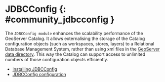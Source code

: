 # JDBCConfig {: #community_jdbcconfig }

The `JDBCConfig module` enhances the scalability performance of the GeoServer Catalog. It allows externalising the storage of the Catalog configuration objects (such as workspaces, stores, layers) to a Relational Database Management System, rather than using xml files in the [GeoServer data directory](../../datadirectory/index.md). This way the Catalog can support access to unlimited numbers of those configuration objects efficiently.

-   [Installing JDBCConfig](installing.md)
-   [JDBCConfig configuration](configuration.md)
